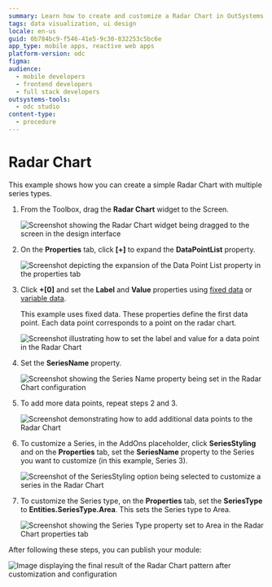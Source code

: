 ```yaml
---
summary: Learn how to create and customize a Radar Chart in OutSystems Developer Cloud (ODC) using multiple series types and data points.
tags: data visualization, ui design
locale: en-us
guid: 0b784bc9-f546-41e5-9c30-832253c5bc6e
app_type: mobile apps, reactive web apps
platform-version: odc
figma:
audience:
  - mobile developers
  - frontend developers
  - full stack developers
outsystems-tools:
  - odc studio
content-type:
  - procedure
---
```


# Radar Chart

This example shows how you can create a simple Radar Chart with multiple series types. 

1. From the Toolbox, drag the **Radar Chart** widget to the Screen.

    ![Screenshot showing the Radar Chart widget being dragged to the screen in the design interface](images/chartradardrag-ss.png "Dragging the Radar Chart Widget")

1. On the **Properties** tab, click **[+]** to expand the **DataPointList** property.

    ![Screenshot depicting the expansion of the Data Point List property in the properties tab](images/chartradar-expand-ss.png "Expanding the Data Point List Property")

1. Click **+[0]** and set the **Label** and **Value** properties using [fixed data](data.md#populate-your-chart-with-fixed-data) or [variable data](data.md#populate-your-chart-with-variable-data).

    This example uses fixed data. These properties define the first data point. Each data point corresponds to a point on the radar chart.  

    ![Screenshot illustrating how to set the label and value for a data point in the Radar Chart](images/chartradar-datapoint-ss.png "Setting a Data Point")

1. Set the **SeriesName** property.

    ![Screenshot showing the Series Name property being set in the Radar Chart configuration](images/chartradar-seriesname-ss.png "Setting the Series Name")

1. To add more data points, repeat steps 2 and 3. 

    ![Screenshot demonstrating how to add additional data points to the Radar Chart](images/chartradar-extra-datapoints-ss.png "Adding More Data Points")

1. To customize a Series, in the AddOns placeholder, click **SeriesStyling** and on the **Properties** tab, set the **SeriesName** property to the Series you want to customize (in this example, Series 3).

    ![Screenshot of the SeriesStyling option being selected to customize a series in the Radar Chart](images/chartradar-customize-series-ss.png "Customizing the Series")

1. To customize the Series type, on the **Properties** tab, set the **SeriesType** to **Entities.SeriesType.Area**. This sets the Series type to Area.  

    ![Screenshot showing the Series Type property set to Area in the Radar Chart properties tab](images/chartradar-series-type-ss.png "Setting the Series Type")

After following these steps, you can publish your module:

![Image displaying the final result of the Radar Chart pattern after customization and configuration](images/chartradar-result.png "Final Radar Chart Pattern Result")

